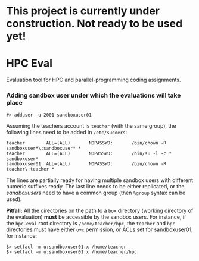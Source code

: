 # This project is currently under construction. Not ready to be used yet!

# HPC Eval

Evaluation tool for HPC and parallel-programming coding assignments.



### Adding sandbox user under which the evaluations will take place

```
#> adduser -u 2001 sandboxuser01
```

Assuming the teachers account is `teacher` (with the same group), the following lines need to be added in `/etc/sudoers`:
```
teacher        ALL=(ALL)       NOPASSWD:       /bin/chown -R sandboxuser*\:sandboxuser* *
teacher        ALL=(ALL)       NOPASSWD:       /bin/su -l -c * sandboxuser*
sandboxuser01  ALL=(ALL)       NOPASSWD:       /bin/chown -R teacher\:teacher *
```

The lines are partially ready for having multiple sandbox users with different numeric suffixes ready. The last line needs to be either replicated, or the *sandboxusers* need to have a common group (then `%group` syntax can be used).

**Pitfall:** All the directories on the path to a `box` directory (working directory of the evaluation) **must** be accessible by the sandbox users. For instance, if the `hpc-eval` root directory is `/home/teacher/hpc`, the `teacher` and `hpc` directories must have either `o+x` permission, or ACLs set for sandboxuser01, for instance:

```
$> setfacl -m u:sandboxuser01:x /home/teacher
$> setfacl -m u:sandboxuser01:x /home/teacher/hpc
```
